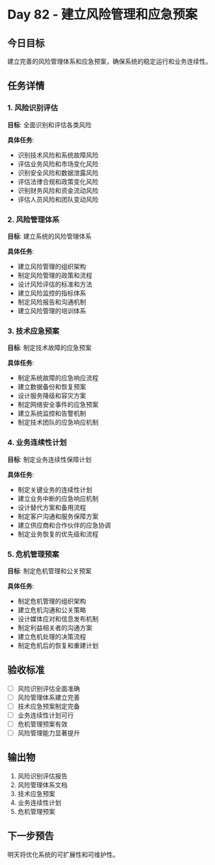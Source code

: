 # Day 82 - 建立风险管理和应急预案

## 今日目标
建立完善的风险管理体系和应急预案，确保系统的稳定运行和业务连续性。

## 任务详情

### 1. 风险识别评估
**目标**: 全面识别和评估各类风险

**具体任务**:
- 识别技术风险和系统故障风险
- 评估业务风险和市场变化风险
- 识别安全风险和数据泄露风险
- 评估法律合规和政策变化风险
- 识别财务风险和资金流动风险
- 评估人员风险和团队变动风险

### 2. 风险管理体系
**目标**: 建立系统的风险管理体系

**具体任务**:
- 建立风险管理的组织架构
- 制定风险管理的政策和流程
- 设计风险评估的标准和方法
- 建立风险监控的指标体系
- 制定风险报告和沟通机制
- 建立风险管理的培训体系

### 3. 技术应急预案
**目标**: 制定技术故障的应急预案

**具体任务**:
- 制定系统故障的应急响应流程
- 建立数据备份和恢复预案
- 设计服务降级和容灾方案
- 制定网络安全事件的应急预案
- 建立系统监控和告警机制
- 制定技术团队的应急响应机制

### 4. 业务连续性计划
**目标**: 制定业务连续性保障计划

**具体任务**:
- 制定关键业务的连续性计划
- 建立业务中断的应急响应机制
- 设计替代方案和备用流程
- 制定客户沟通和服务保障方案
- 建立供应商和合作伙伴的应急协调
- 制定业务恢复的优先级和流程

### 5. 危机管理预案
**目标**: 制定危机管理和公关预案

**具体任务**:
- 制定危机管理的组织架构
- 建立危机沟通和公关策略
- 设计媒体应对和信息发布机制
- 制定利益相关者的沟通方案
- 建立危机处理的决策流程
- 制定危机后的恢复和重建计划

## 验收标准
- [ ] 风险识别评估全面准确
- [ ] 风险管理体系建立完善
- [ ] 技术应急预案制定完备
- [ ] 业务连续性计划可行
- [ ] 危机管理预案有效
- [ ] 风险管理能力显著提升

## 输出物
1. 风险识别评估报告
2. 风险管理体系文档
3. 技术应急预案
4. 业务连续性计划
5. 危机管理预案

## 下一步预告
明天将优化系统的可扩展性和可维护性。
